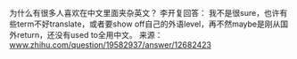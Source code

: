 为什么有很多人喜欢在中文里面夹杂英文？
李开复回答：
我不是很sure，也许有些term不好translate，或者要show off自己的外语level，再不然maybe是刚从国外return，还没有used to全用中文。
来源：www.zhihu.com/question/19582937/answer/12682423